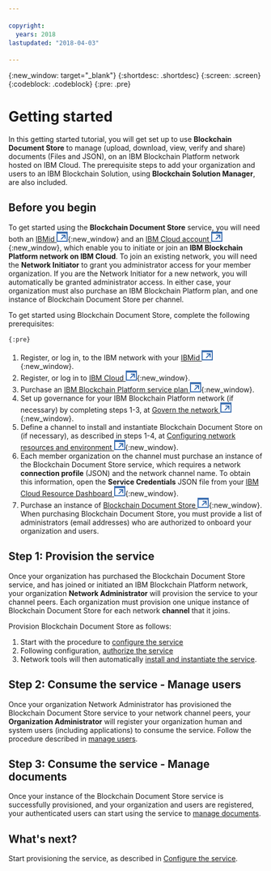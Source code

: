 ```yaml
---

copyright:
  years: 2018
lastupdated: "2018-04-03"

---
```


{:new_window: target="_blank"}
{:shortdesc: .shortdesc}
{:screen: .screen}
{:codeblock: .codeblock}
{:pre: .pre}

# Getting started
In this getting started tutorial, you will get set up to use **Blockchain
Document Store** to manage (upload, download, view, verify and share)
documents (Files and JSON), on an IBM Blockchain Platform network hosted on IBM Cloud.
The prerequisite steps to add your organization and users to an IBM Blockchain Solution,
using **Blockchain Solution Manager**, are also included.

## Before you begin
To get started using the **Blockchain Document Store** service, you will need
both an [IBMid ![External link icon](images/launch-glyph.svg "External link icon")](https://www.ibm.com/account/us-en/signup/register.html){:new_window} and an
[IBM Cloud account ![External link icon](images/launch-glyph.svg "External link icon")](https://console.ng.bluemix.net/registration/){:new_window}, which enable you to initiate or join an **IBM Blockchain Platform network on IBM Cloud**. To join an
existing network, you will need the **Network Initiator** to grant you administrator
access for your member organization. If you are the Network Initiator for a new network,
you will automatically be granted administrator access. In either case, your
organization must also purchase an IBM Blockchain Platform plan, and one instance
of Blockchain Document Store per channel.

To get started using Blockchain Document Store, complete the following prerequisites:

	{:pre}

1. Register, or log in, to the IBM network with your [IBMid ![External link icon](images/launch-glyph.svg "External link icon")](https://www.ibm.com/account/us-en/signup/register.html){:new_window}.
2. Register, or log in to [IBM Cloud ![External link icon](images/launch-glyph.svg "External link icon")](https://console.ng.bluemix.net/registration/){:new_window}.
3. Purchase an [IBM Blockchain Platform service plan ![External link icon](images/launch-glyph.svg "External link icon")](https://console.bluemix.net/catalog/services/blockchain){:new_window}.
4. Set up governance for your IBM Blockchain Platform network (if necessary) by
completing steps 1-3, at [Govern the network ![External link icon](images/launch-glyph.svg "External link icon")](https://console.bluemix.net/docs/services/blockchain/get_start.html#getting-started-with-blockchain){:new_window}.
5. Define a channel to install and instantiate Blockchain Document Store on (if necessary), as described in steps 1-4, at [Configuring network resources and environment ![External link icon](images/launch-glyph.svg "External link icon")](https://console.bluemix.net/docs/services/blockchain/get_start.html#configuring-network-resources-and-environment){:new_window}.
6. Each member organization on the channel must purchase an instance of the Blockchain Document Store service,
which requires a network **connection profile** (JSON) and the network channel name. To obtain this information,
open the **Service Credentials** JSON file from your [IBM Cloud Resource Dashboard ![External link icon](images/launch-glyph.svg "External link icon")](https://console.bluemix.net/dashboard/apps){:new_window}.
7. Purchase an instance of [Blockchain Document Store ![External link icon](images/launch-glyph.svg "External link icon")](https://console.stage1.bluemix.net/catalog/services/blockchain-document-store){:new_window}.
When purchasing Blockchain Document Store, you must provide a list of administrators (email addresses) who
are authorized to onboard your organization and users.

## Step 1: Provision the service
Once your organization has purchased the Blockchain Document Store service, and has
joined or initiated an IBM Blockchain Platform network, your organization **Network
Administrator** will provision the service to your channel peers. Each organization must
provision one unique instance of Blockchain Document Store for each network **channel** that it joins.

Provision Blockchain Document Store as follows:
1. Start with the procedure to [configure the service](configure-service.html)
2. Following configuration, [authorize the service](authorize-service.html)
3. Network tools will then automatically [install and instantiate the service](install-instantiate-service.html).

## Step 2: Consume the service - Manage users
Once your organization Network Administrator has provisioned the Blockchain
Document Store service to your network channel peers, your **Organization Administrator**
will register your organization human and system users (including applications) to consume
the service. Follow the procedure described in [manage users](manage-users.html).

## Step 3: Consume the service - Manage documents
Once your instance of the Blockchain Document Store service is successfully
provisioned, and your organization and users are registered, your authenticated
users can start using the service to [manage documents](manage-documents.html).

## What's next?
Start provisioning the service, as described in [Configure the service](configure-service.html).
